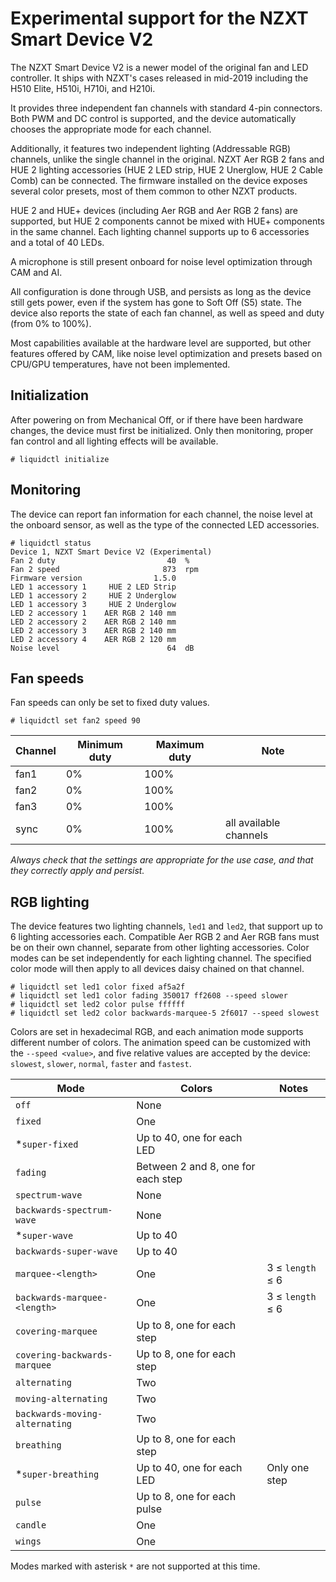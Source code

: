 # Experimental support for the NZXT Smart Device V2

The NZXT Smart Device V2 is a newer model of the original fan and LED controller. It ships with NZXT's cases released in mid-2019 including the H510 Elite, H510i, H710i, and H210i.

It provides three independent fan channels with standard 4-pin connectors. Both PWM and DC control is supported, and the device automatically chooses the appropriate mode for each channel.

Additionally, it features two independent lighting (Addressable RGB) channels, unlike the single channel in the original. NZXT Aer RGB 2 fans and HUE 2 lighting accessories (HUE 2 LED strip, HUE 2 Unerglow, HUE 2 Cable Comb) can be connected. The firmware installed on the device exposes several color presets, most of them common to other NZXT products.

HUE 2 and HUE+ devices (including Aer RGB and Aer RGB 2 fans) are supported, but HUE 2 components cannot be mixed with HUE+ components in the same channel. Each lighting channel supports up to 6 accessories and a total of 40 LEDs.

A microphone is still present onboard for noise level optimization through CAM and AI.

All configuration is done through USB, and persists as long as the device still gets power, even if the system has gone to Soft Off (S5) state.  The device also reports the state of each fan channel, as well as speed and duty (from 0% to 100%).

Most capabilities available at the hardware level are supported, but other features offered by CAM, like noise level optimization and presets based on CPU/GPU temperatures, have not been implemented.


## Initialization

After powering on from Mechanical Off, or if there have been hardware changes, the device must first be initialized. Only then monitoring, proper fan control and all lighting effects will be available.

```
# liquidctl initialize
```


## Monitoring

The device can report fan information for each channel, the noise level at the onboard sensor, as well as the type of the connected LED accessories.

```
# liquidctl status
Device 1, NZXT Smart Device V2 (Experimental)
Fan 2 duty                         40  %
Fan 2 speed                       873  rpm
Firmware version                1.5.0  
LED 1 accessory 1     HUE 2 LED Strip  
LED 1 accessory 2     HUE 2 Underglow  
LED 1 accessory 3     HUE 2 Underglow  
LED 2 accessory 1    AER RGB 2 140 mm  
LED 2 accessory 2    AER RGB 2 140 mm  
LED 2 accessory 3    AER RGB 2 140 mm  
LED 2 accessory 4    AER RGB 2 120 mm  
Noise level                        64  dB
```


## Fan speeds

Fan speeds can only be set to fixed duty values.

```
# liquidctl set fan2 speed 90
```

| Channel | Minimum duty | Maximum duty | Note |
| --- | --- | --- | - |
| fan1 | 0% | 100% ||
| fan2 | 0% | 100% ||
| fan3 | 0% | 100% ||
| sync | 0% | 100% | all available channels |

*Always check that the settings are appropriate for the use case, and that they correctly apply and persist.*


## RGB lighting

The device features two lighting channels, `led1` and `led2`, that support up to 6 lighting accessories each. Compatible Aer RGB 2 and Aer RGB fans must be on their own channel, separate from other lighting accessories. Color modes can be set independently for each lighting channel. The specified color mode will then apply to all devices daisy chained on that channel.

```
# liquidctl set led1 color fixed af5a2f
# liquidctl set led1 color fading 350017 ff2608 --speed slower
# liquidctl set led2 color pulse ffffff
# liquidctl set led2 color backwards-marquee-5 2f6017 --speed slowest
```

Colors are set in hexadecimal RGB, and each animation mode supports different number of colors.  The animation speed can be customized with the `--speed <value>`, and five relative values are accepted by the device: `slowest`, `slower`, `normal`, `faster` and `fastest`.

| Mode | Colors | Notes |
| --- | --- | --- |
| `off` | None |
| `fixed` | One |
| *`super-fixed` | Up to 40, one for each LED |
| `fading` | Between 2 and 8, one for each step |
| `spectrum-wave` | None |
| `backwards-spectrum-wave` | None |
| *`super-wave` | Up to 40 |
| `backwards-super-wave` | Up to 40 |
| `marquee-<length>` | One | 3 ≤ `length` ≤ 6 |
| `backwards-marquee-<length>` | One | 3 ≤ `length` ≤ 6 |
| `covering-marquee` | Up to 8, one for each step |
| `covering-backwards-marquee` | Up to 8, one for each step |
| `alternating` | Two |
| `moving-alternating` | Two |
| `backwards-moving-alternating` | Two |
| `breathing` | Up to 8, one for each step |
| *`super-breathing` | Up to 40, one for each LED | Only one step |
| `pulse` | Up to 8, one for each pulse |
| `candle` | One |
| `wings` | One |

Modes marked with asterisk `*` are not supported at this time.